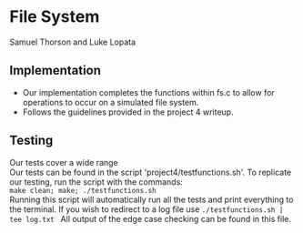 # File System #
Samuel Thorson and Luke Lopata

## Implementation ##
- Our implementation completes the functions within fs.c to allow for operations to occur on a simulated file system.
- Follows the guidelines provided in the project 4 writeup.

## Testing ##
Our tests cover a wide range<br/>
Our tests can be found in the script 'project4/testfunctions.sh'. To replicate our testing, run the script with the commands:
<br/>
``` make clean; make; ./testfunctions.sh ```
<br/> 
Running this script will automatically run all the tests and print everything to the terminal. If you wish to redirect to a log file use 
```./testfunctions.sh | tee log.txt ```
All output of the edge case checking can be found in this file.
